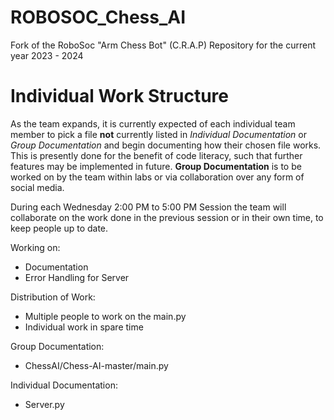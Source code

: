 # ROBOSOC_Chess_AI

Fork of the RoboSoc "Arm Chess Bot" (C.R.A.P) Repository for the current year 2023 - 2024


# Individual Work Structure
As the team expands, it is currently expected of each individual team member to pick a file **not** currently listed in *Individual Documentation* or *Group Documentation* and begin documenting how their chosen file works. This is presently done for the benefit of code literacy, such that further features may be implemented in future.
  **Group Documentation** is to be worked on by the team within labs or via collaboration over any form of social media. 

During each Wednesday 2:00 PM to 5:00 PM Session the team will collaborate on the work done in the previous session or in their own time, to keep people up to date. 

Working on:

* Documentation 
* Error Handling for Server

Distribution of Work: 
* Multiple people to work on the main.py
* Individual work in spare time

Group Documentation:
* ChessAI/Chess-AI-master/main.py

Individual Documentation:
* Server.py



